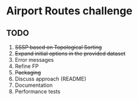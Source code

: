 # Airport Routes challenge

## TODO
1. ~~SSSP based on Topological Sorting~~
2. ~~Expand initial options in the provided dataset~~
3. Error messages
4. Refine FP
5. ~~Packaging~~
6. Discuss approach (README)
7. Documentation
8. Performance tests